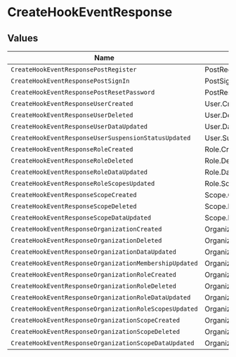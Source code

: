 # CreateHookEventResponse


## Values

| Name                                                   | Value                                                  |
| ------------------------------------------------------ | ------------------------------------------------------ |
| `CreateHookEventResponsePostRegister`                  | PostRegister                                           |
| `CreateHookEventResponsePostSignIn`                    | PostSignIn                                             |
| `CreateHookEventResponsePostResetPassword`             | PostResetPassword                                      |
| `CreateHookEventResponseUserCreated`                   | User.Created                                           |
| `CreateHookEventResponseUserDeleted`                   | User.Deleted                                           |
| `CreateHookEventResponseUserDataUpdated`               | User.Data.Updated                                      |
| `CreateHookEventResponseUserSuspensionStatusUpdated`   | User.SuspensionStatus.Updated                          |
| `CreateHookEventResponseRoleCreated`                   | Role.Created                                           |
| `CreateHookEventResponseRoleDeleted`                   | Role.Deleted                                           |
| `CreateHookEventResponseRoleDataUpdated`               | Role.Data.Updated                                      |
| `CreateHookEventResponseRoleScopesUpdated`             | Role.Scopes.Updated                                    |
| `CreateHookEventResponseScopeCreated`                  | Scope.Created                                          |
| `CreateHookEventResponseScopeDeleted`                  | Scope.Deleted                                          |
| `CreateHookEventResponseScopeDataUpdated`              | Scope.Data.Updated                                     |
| `CreateHookEventResponseOrganizationCreated`           | Organization.Created                                   |
| `CreateHookEventResponseOrganizationDeleted`           | Organization.Deleted                                   |
| `CreateHookEventResponseOrganizationDataUpdated`       | Organization.Data.Updated                              |
| `CreateHookEventResponseOrganizationMembershipUpdated` | Organization.Membership.Updated                        |
| `CreateHookEventResponseOrganizationRoleCreated`       | OrganizationRole.Created                               |
| `CreateHookEventResponseOrganizationRoleDeleted`       | OrganizationRole.Deleted                               |
| `CreateHookEventResponseOrganizationRoleDataUpdated`   | OrganizationRole.Data.Updated                          |
| `CreateHookEventResponseOrganizationRoleScopesUpdated` | OrganizationRole.Scopes.Updated                        |
| `CreateHookEventResponseOrganizationScopeCreated`      | OrganizationScope.Created                              |
| `CreateHookEventResponseOrganizationScopeDeleted`      | OrganizationScope.Deleted                              |
| `CreateHookEventResponseOrganizationScopeDataUpdated`  | OrganizationScope.Data.Updated                         |